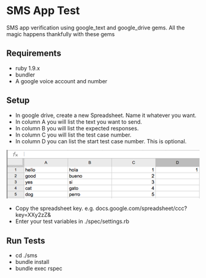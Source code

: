 SMS App Test
============

SMS app verification using google_text and google_drive gems. All the magic happens thankfully with these gems

## Requirements
- ruby 1.9.x
- bundler
- A google voice account and number

## Setup
- In google drive, create a new Spreadsheet. Name it whatever you want.
- In column A you will list the text you want to send.
- In column B you will list the expected responses.
- In column C you will list the test case number.
- In column D you can list the start test case number. This is optional.

![Alt text](https://github.com/isonic1/sms/blob/master/gdoc.png?raw=true)

- Copy the spreadsheet key. e.g. docs.google.com/spreadsheet/ccc?key=XXy2zZ&
- Enter your test variables in ./spec/settings.rb 

## Run Tests
- cd ./sms
- bundle install
- bundle exec rspec
